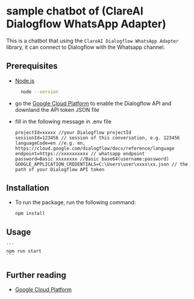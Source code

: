 # sample chatbot of (ClareAI Dialogflow WhatsApp Adapter)

This is a chatbot that using the `ClareAI Dialogflow WhatsApp Adapter` library, it can connect to Dialogflow with the Whatsapp channel.


## Prerequisites

- [Node.js](https://nodejs.org)

  ```bash
    node --version
  ```
  
- go the [Google Cloud Platform](https://console.cloud.google.com/flows/enableapi?apiid=dialogflow.googleapis.com) 
to enable the Dialogflow API and downland the API token JSON file

- fill in the following message in .env file
  ```
  projectId=xxxxx //your Dialogflow projectId
  sessionId=123456 // session of this conversation, e.g. 123456
  languageCode=en //e.g. en, https://cloud.google.com/dialogflow/docs/reference/language
  endpoint=https://xxxxxxxxxx // whatsapp endpoint
  password=Basic xxxxxxxx //Basic base64(username:password)
  GOOGLE_APPLICATION_CREDENTIALS=C:\Users\user\xxxx\xx.json // the path of your Dialogflow API token 
  ```

## Installation

- To run the package, run the following command:
    ```
    npm install
    ```
## Usage
    ```
    npm run start
    ```


## Further reading
- [Google Cloud Platform](https://console.cloud.google.com/flows/enableapi?apiid=dialogflow.googleapis.com) 
